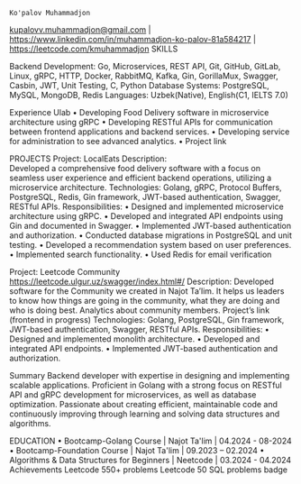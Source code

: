     Ko'palov Muhammadjon
kupalovv.muhammadjon@gmail.com | https://www.linkedin.com/in/muhammadjon-ko-palov-81a584217 | https://leetcode.com/kmuhammadjon
SKILLS

Backend Development: Go, Microservices, REST API, Git, GitHub, GitLab, Linux, gRPC, HTTP, Docker, RabbitMQ, Kafka, Gin, GorillaMux, Swagger, Casbin, JWT, Unit Testing, C, Python
Database Systems: PostgreSQL, MySQL, MongoDB, Redis
Languages: Uzbek(Native), English(C1, IELTS 7.0)

Experience
Ulab
 • Developing Food Delivery software in microservice architecture using gRPC
 • Developing RESTful APIs for communication between frontend applications and backend services.
 • Developing service for  administration to see advanced analytics.
 • Project link
 
PROJECTS
Project: LocalEats
Description: 	 	
Developed a comprehensive food delivery software with a focus on seamless user experience and efficient backend operations, utilizing a microservice architecture.
Technologies:
Golang, gRPC, Protocol Buffers, PostgreSQL, Redis, Gin framework, JWT-based authentication, Swagger, RESTful APIs.
Responsibilities:
• Designed and implemented microservice architecture using gRPC. • Developed and integrated API endpoints using Gin and documented in Swagger. • Implemented JWT-based authentication and authorization. • Conducted database migrations in PostgreSQL and unit testing. • Developed a recommendation system based on user preferences.              • Implemented search functionality. • Used Redis for email verification

Project: Leetcode Community https://leetcode.ulgur.uz/swagger/index.html#/
Description:
Developed software for the Community we created in Najot Ta’lim. It helps us leaders to know how things are going in the community, what they are doing and who is doing best. Analytics about community members. Project’s link (frontend in progress)
Technologies:
 Golang, PostgreSQL, Gin framework, JWT-based authentication, Swagger, RESTful APIs.
Responsibilities:
• Designed and implemented monolith architecture. • Developed and integrated API endpoints.
• Implemented JWT-based authentication and authorization.


Summary
Backend developer with expertise in designing and implementing scalable applications. Proficient in Golang with a strong focus on RESTful API and gRPC development for microservices, as well as database optimization. Passionate about creating efficient, maintainable code and continuously improving through learning and solving data structures and algorithms.

EDUCATION
• Bootcamp-Golang Course | Najot Ta'lim | 04.2024 - 08-2024
• Bootcamp-Foundation Course | Najot Ta'lim | 09.2023 – 02.2024
• Algorithms & Data Structures for Beginners | Neetcode | 03.2024 - 04.2024
Achievements
Leetcode 550+ problems
Leetcode 50 SQL problems badge
